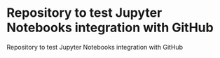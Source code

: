 # Repository to test Jupyter Notebooks integration with GitHub

Repository to test Jupyter Notebooks integration with GitHub
